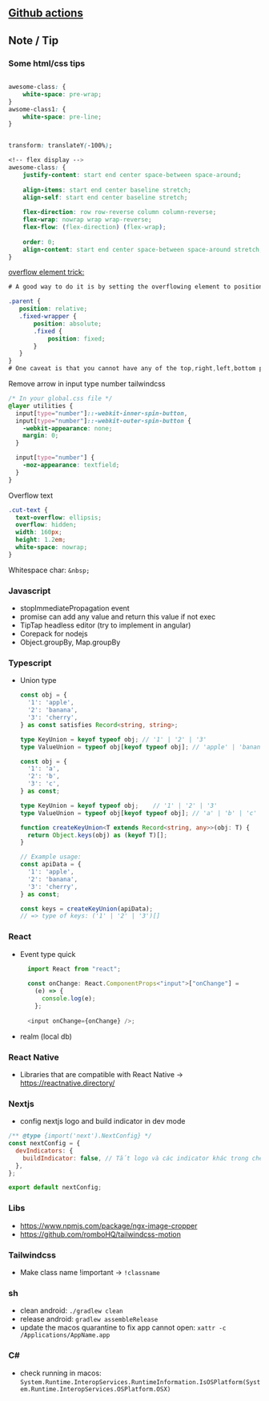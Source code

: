 ## [Github actions](https://github.com/actions)

## Note / Tip
### Some html/css tips
```css

awesome-class: {
    white-space: pre-wrap;
}
awsome-class1: {
    white-space: pre-line;
}


transform: translateY(-100%);

```
```css
<!-- flex display -->
awesome-class: {
    justify-content: start end center space-between space-around;
    
    align-items: start end center baseline stretch;
    align-self: start end center baseline stretch;
    
    flex-direction: row row-reverse column column-reverse;
    flex-wrap: nowrap wrap wrap-reverse;
    flex-flow: (flex-direction) (flex-wrap);
    
    order: 0;
    align-content: start end center space-between space-around stretch;
}

```
[overflow element trick:](https://stackoverflow.com/questions/12013066/how-to-ignore-parent-elements-overflowhidden-in-css)
```css
# A good way to do it is by setting the overflowing element to position:fixed (which will make it ignore the parent overflow), and then positioning it relative to the parent using this technique:

​.parent {
   position: relative;      
   .fixed-wrapper {
       position: absolute;         
       .fixed {
           position: fixed;
       }
   }
}
# One caveat is that you cannot have any of the top,right,left,bottom properties set on the fixed element (they must all be default 'auto'). If you need to adjust the position slightly, you can do so using positive/negative margins instead.
```

Remove arrow in input type number tailwindcss
```css
/* In your global.css file */
@layer utilities {
  input[type="number"]::-webkit-inner-spin-button,
  input[type="number"]::-webkit-outer-spin-button {
    -webkit-appearance: none;
    margin: 0;
  }

  input[type="number"] {
    -moz-appearance: textfield;
  }
}

```

Overflow text
```css
.cut-text { 
  text-overflow: ellipsis;
  overflow: hidden; 
  width: 160px; 
  height: 1.2em; 
  white-space: nowrap;
}
```


Whitespace char: `&nbsp;`

### Javascript
- stopImmediatePropagation event
- promise can add any value and return this value if not exec
- TipTap headless editor (try to implement in angular)
- Corepack for nodejs
- Object.groupBy, Map.groupBy

### Typescript
- Union type
    ```typescript
    const obj = {
      '1': 'apple',
      '2': 'banana',
      '3': 'cherry',
    } as const satisfies Record<string, string>;
    
    type KeyUnion = keyof typeof obj; // '1' | '2' | '3'
    type ValueUnion = typeof obj[keyof typeof obj]; // 'apple' | 'banana' | 'cherry'
    ```
    ```typescript
    const obj = {
      '1': 'a',
      '2': 'b',
      '3': 'c',
    } as const;
    
    type KeyUnion = keyof typeof obj;    // '1' | '2' | '3'
    type ValueUnion = typeof obj[keyof typeof obj]; // 'a' | 'b' | 'c'
    ```
    ```typescript
    function createKeyUnion<T extends Record<string, any>>(obj: T) {
      return Object.keys(obj) as (keyof T)[];
    }
    
    // Example usage:
    const apiData = {
      '1': 'apple',
      '2': 'banana',
      '3': 'cherry',
    } as const;
    
    const keys = createKeyUnion(apiData); 
    // => type of keys: ('1' | '2' | '3')[]
    ```

### React
- Event type quick
  ```typescript
    import React from "react";
     
    const onChange: React.ComponentProps<"input">["onChange"] =
      (e) => {
        console.log(e);
      };
     
    <input onChange={onChange} />;
  ```
- realm (local db)


### React Native
- Libraries that are compatible with React Native -> https://reactnative.directory/



### Nextjs
- config nextjs logo and build indicator in dev mode
```javascript
/** @type {import('next').NextConfig} */
const nextConfig = {
  devIndicators: {
    buildIndicator: false, // Tắt logo và các indicator khác trong chế độ dev
  },
};

export default nextConfig;
```


### Libs
- https://www.npmjs.com/package/ngx-image-cropper
- https://github.com/romboHQ/tailwindcss-motion

### Tailwindcss
- Make class name !important -> `!classname`

### sh
- clean android: `./gradlew clean`
- release android: `gradlew assembleRelease`
- update the macos quarantine to fix app cannot open: `xattr -c /Applications/AppName.app`
  

### C#
- check running in macos: `System.Runtime.InteropServices.RuntimeInformation.IsOSPlatform(System.Runtime.InteropServices.OSPlatform.OSX)`


